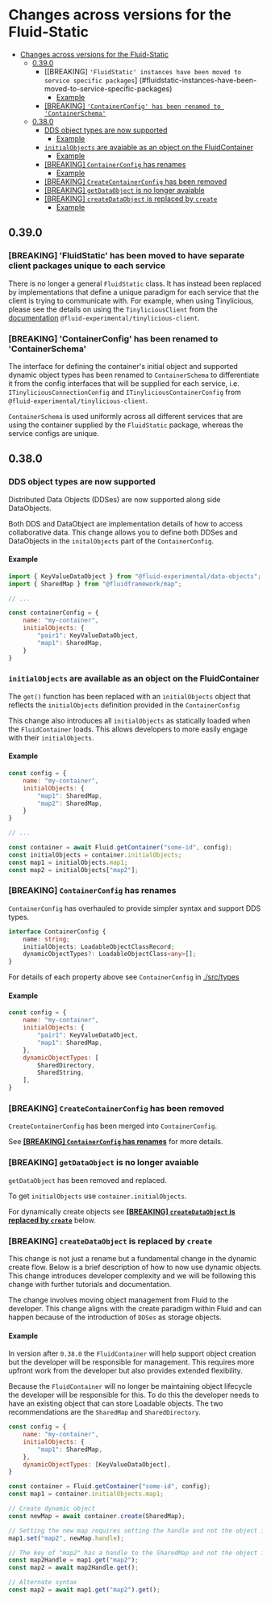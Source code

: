 # Changes across versions for the Fluid-Static

- [Changes across versions for the Fluid-Static](#changes-across-versions-for-the-fluid-static)
  - [0.39.0](#0390)
    - [[BREAKING] `'FluidStatic' instances have been moved to service specific packages`]
    (#fluidstatic-instances-have-been-moved-to-service-specific-packages)
      - [Example](#example-4)
    - [[BREAKING] `'ContainerConfig' has been renamed to 'ContainerSchema'`](#containerconfig-has-been-renamed-to-containerschema)
  - [0.38.0](#0380)
    - [DDS object types are now supported](#dds-object-types-are-now-supported)
      - [Example](#example)
    - [`initialObjects` are avaiable as an object on the FluidContainer](#initialobjects-are-avaiable-as-an-object-on-the-fluidcontainer)
      - [Example](#example-1)
    - [[BREAKING] `ContainerConfig` has renames](#breaking-containerconfig-has-renames)
      - [Example](#example-2)
    - [[BREAKING] `CreateContainerConfig` has been removed](#breaking-createcontainerconfig-has-been-removed)
    - [[BREAKING] `getDataObject` is no longer avaiable](#breaking-getdataobject-is-no-longer-avaiable)
    - [[BREAKING] `createDataObject` is replaced by `create`](#breaking-createdataobject-is-replaced-by-create)
      - [Example](#example-3)

## 0.39.0

### [BREAKING] 'FluidStatic' has been moved to have separate client packages unique to each service
There is no longer a general `FluidStatic` class. It has instead been replaced by implementations that define a unique paradigm for each service that the client is trying to communicate with. For example, when using Tinylicious, please see the details on using the `TinyliciousClient` from the [documentation](../tinylicious-client/README.MD) `@fluid-experimental/tinylicious-client`. 

### [BREAKING] 'ContainerConfig' has been renamed to 'ContainerSchema'
The interface for defining the container's initial object and supported dynamic object types has been renamed to `ContainerSchema` to differentiate it from the config interfaces that will be supplied for each service, i.e. `ITinyliciousConnectionConfig` and `ITinyliciousContainerConfig` from `@fluid-experimental/tinylicious-client`. 

`ContainerSchema` is used uniformly across all different services that are using the container supplied by the `FluidStatic` package, whereas the service configs are unique.

## 0.38.0

### DDS object types are now supported

Distributed Data Objects (DDSes) are now supported along side DataObjects.

Both DDS and DataObject are implementation details of how to access collaborative data. This change allows you to define both DDSes and DataObjects in the `initalObjects` part of the `ContainerConfig`.

#### Example

```javascript
import { KeyValueDataObject } from "@fluid-experimental/data-objects";
import { SharedMap } from "@fluidframework/map";

// ...

const containerConfig = {
    name: "my-container",
    initialObjects: {
        "pair1": KeyValueDataObject,
        "map1": SharedMap,
    }
}

```

### `initialObjects` are available as an object on the FluidContainer

The `get()` function has been replaced with an `initialObjects` object that reflects the `initialObjects` definition provided in the `ContainerConfig`

This change also introduces all `initialObjects` as statically loaded when the `FluidContainer` loads. This allows developers to more easily engage with their `initialObjects`.

#### Example

```javascript
const config = {
    name: "my-container",
    initialObjects: {
        "map1": SharedMap,
        "map2": SharedMap,
    }
}

// ...

const container = await Fluid.getContainer("some-id", config);
const initialObjects = container.initialObjects;
const map1 = initialObjects.map1;
const map2 = initialObjects["map2"];
```

### [BREAKING] `ContainerConfig` has renames

`ContainerConfig` has overhauled to provide simpler syntax and support DDS types.

```typescript
interface ContainerConfig {
    name: string;
    initialObjects: LoadableObjectClassRecord;
    dynamicObjectTypes?: LoadableObjectClass<any>[];
}
```

For details of each property above see `ContainerConfig` in [./src/types](./src/types.ts)

#### Example

```javascript
const config = {
    name: "my-container",
    initialObjects: {
        "pair1": KeyValueDataObject,
        "map1": SharedMap,
    },
    dynamicObjectTypes: [
        SharedDirectory,
        SharedString,
    ],
}
```

### [BREAKING] `CreateContainerConfig` has been removed

`CreateContainerConfig` has been merged into `ContainerConfig`.

See  **[[BREAKING] `ContainerConfig` has renames](#[BREAKING]-`ContainerConfig`-has-renames)** for more details.

### [BREAKING] `getDataObject` is no longer avaiable

`getDataObject` has been removed and replaced.

To get `initialObjects` use `container.initialObjects`.

For dynamically create objects see **[[BREAKING] `createDataObject` is replaced by `create`](#breaking-createdataobject-is-replaced-by-create)** below.

### [BREAKING] `createDataObject` is replaced by `create`

This change is not just a rename but a fundamental change in the dynamic create flow. Below is a brief description of how to now use dynamic objects. This change introduces developer complexity and we will be following this change with further tutorials and documentation.

The change involves moving object management from Fluid to the developer. This change aligns with the create paradigm within Fluid and can happen because of the introduction of `DDSes` as storage objects.

#### Example

In version after `0.38.0` the `FluidContainer` will help support object creation but the developer will be responsible for management. This requires more upfront work from the developer but also provides extended flexibility.

Because the `FluidContainer` will no longer be maintaining object lifecycle the developer will be responsible for this. To do this the developer needs to have an existing object that can store Loadable objects. The two recommendations are the `SharedMap` and `SharedDirectory`.

```javascript
const config = {
    name: "my-container",
    initialObjects: {
        "map1": SharedMap,
    },
    dynamicObjectTypes: [KeyValueDataObject],
}

const container = Fluid.getContainer("some-id", config);
const map1 = container.initialObjects.map1;

// Create dynamic object
const newMap = await container.create(SharedMap);

// Setting the new map requires setting the handle and not the object itself
map1.set("map2", newMap.handle);

// The key of "map2" has a handle to the SharedMap and not the object itself.
const map2Handle = map1.get("map2");
const map2 = await map2Handle.get();

// Alternate syntax
const map2 = await map1.get("map2").get();

```
